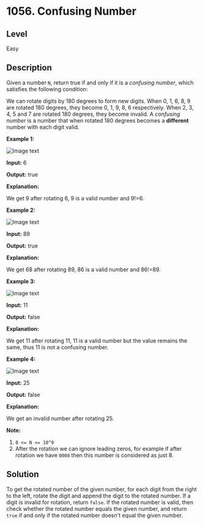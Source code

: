 # 1056. Confusing Number
## Level
Easy

## Description
Given a number `N`, return true if and only if it is a *confusing number*, which satisfies the following condition:

We can rotate digits by 180 degrees to form new digits. When 0, 1, 6, 8, 9 are rotated 180 degrees, they become 0, 1, 9, 8, 6 respectively. When 2, 3, 4, 5 and 7 are rotated 180 degrees, they become invalid. A *confusing number* is a number that when rotated 180 degrees becomes a **different** number with each digit valid.

**Example 1:**

![Image text](https://assets.leetcode.com/uploads/2019/03/23/1268_1.png)

**Input:** 6

**Output:** true

**Explanation:**

We get 9 after rotating 6, 9 is a valid number and 9!=6.

**Example 2:**

![Image text](https://assets.leetcode.com/uploads/2019/03/23/1268_2.png)

**Input:** 89

**Output:** true

**Explanation:**

We get 68 after rotating 89, 86 is a valid number and 86!=89.

**Example 3:**

![Image text](https://assets.leetcode.com/uploads/2019/03/26/1268_3.png)

**Input:** 11

**Output:** false

**Explanation:**

We get 11 after rotating 11, 11 is a valid number but the value remains the same, thus 11 is not a confusing number.

**Example 4:**

![Image text](https://assets.leetcode.com/uploads/2019/03/23/1268_4.png)

**Input:** 25

**Output:** false

**Explanation:**

We get an invalid number after rotating 25.

**Note:**

1. `0 <= N <= 10^9`
2. After the rotation we can ignore leading zeros, for example if after rotation we have `0008` then this number is considered as just 8.

## Solution
To get the rotated number of the given number, for each digit from the right to the left, rotate the digit and append the digit to the rotated number. If a digit is invalid for rotation, return `false`. If the rotated number is valid, then check whether the rotated number equals the given number, and return `true` if and only if the rotated number doesn't equal the given number.
